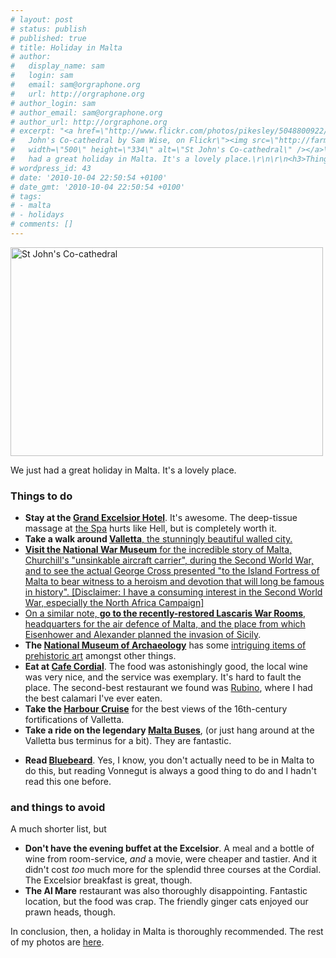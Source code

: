 ```yaml
---
# layout: post
# status: publish
# published: true
# title: Holiday in Malta
# author:
#   display_name: sam
#   login: sam
#   email: sam@orgraphone.org
#   url: http://orgraphone.org
# author_login: sam
# author_email: sam@orgraphone.org
# author_url: http://orgraphone.org
# excerpt: "<a href=\"http://www.flickr.com/photos/pikesley/5048800922/\" title=\"St
#   John's Co-cathedral by Sam Wise, on Flickr\"><img src=\"http://farm5.static.flickr.com/4105/5048800922_49ab512a16.jpg\"
#   width=\"500\" height=\"334\" alt=\"St John's Co-cathedral\" /></a>\r\n\r\nWe just
#   had a great holiday in Malta. It's a lovely place.\r\n\r\n<h3>Things to do</h3>\r\n<ul>\r\n<li>\r"
# wordpress_id: 43
# date: '2010-10-04 22:50:54 +0100'
# date_gmt: '2010-10-04 22:50:54 +0100'
# tags:
# - malta
# - holidays
# comments: []
---
```

<p><a href="http://www.flickr.com/photos/pikesley/5048800922/" title="St John's Co-cathedral by Sam Wise, on Flickr"><img src="http://farm5.static.flickr.com/4105/5048800922_49ab512a16.jpg" width="500" height="334" alt="St John's Co-cathedral" /></a></p>
<p>We just had a great holiday in Malta. It's a lovely place.</p>
<h3>Things to do</h3>
<ul>
<li>
<strong>Stay at the <a href="http://www.excelsior.com.mt/">Grand Excelsior Hotel</a></strong>. It's awesome. The deep-tissue massage at <a href="http://www.excelsior.com.mt/page.asp?n=wellness&m=6">the Spa</a> hurts like Hell, but is completely worth it.
</li>
<li>
<strong>Take a walk around <a href="http://www.cityofvalletta.org/cityofvalletta/home.aspx">Valletta</strong>, the stunningly beautiful walled city.
</li>
<li>
<strong>Visit the National War Museum</strong> for the incredible story of Malta, Churchill's "unsinkable aircraft carrier", during the Second World War, and to see the actual George Cross presented "to the Island Fortress of Malta to bear witness to a heroism and devotion that will long be famous in history". [Disclaimer: I have a consuming interest in the Second World War, especially the North Africa Campaign]
</li>
<li>
On a similar note, <strong>go to the recently-restored Lascaris War Rooms</strong>, headquarters for the air defence of Malta, and the place from which Eisenhower and Alexander <a href="http://www.flickr.com/photos/bomba08/5009529842/">planned the invasion of Sicily</a>.
</li>
<li>
<strong>The <a href="http://www.visitmalta.com/museum-of-archaeology">National Museum of Archaeology</a></strong> has some <a href="http://www.maltavoyager.com/moa/areas/sleepinglady.htm">intriguing items of prehistoric art</a> amongst other things.
</li>
<li>
<strong>Eat at <a href="http://www.tripadvisor.co.uk/Restaurant_Review-g190328-d1367499-Reviews-Cordial_restaurant-Valletta_Island_of_Malta.html">Cafe Cordial</a></strong>. The food was astonishingly good, the local wine was very nice, and the service was exemplary. It's hard to fault the place. The second-best restaurant we found was <a href="http://www.giuseppismalta.com/rub-home.htm">Rubino</a>, where I had the best calamari I've ever eaten.
</li>
<li>
<strong>Take the <a href="http://www.captainmorgan.com.mt/harbour_cruise.htm">Harbour Cruise</a></strong> for the best views of the 16th-century fortifications of Valletta.
</li>
<li>
<strong>Take a ride on the legendary <a href="http://www.flickr.com/photos/pikesley/sets/72157625096234044/">Malta Buses</a></strong>, (or just hang around at the Valletta bus terminus for a bit). They are fantastic.</p>
<li>
<strong>Read <a href="http://en.wikipedia.org/wiki/Bluebeard_%28novel%29">Bluebeard</a></strong>. Yes, I know, you don't actually need to be in Malta to do this, but reading Vonnegut is always a good thing to do and I hadn't read this one before.
</li>
</ul>
<h3>and things to avoid</h3>
<p>A much shorter list, but</p>
<ul>
<li>
<strong>Don't have the evening buffet at the Excelsior</strong>. A meal and a bottle of wine from room-service, <em>and</em> a movie, were cheaper and tastier. And it didn't cost <em>too</em> much more for the splendid three courses at the Cordial. The Excelsior breakfast is great, though.
</li>
<li>
<strong>The Al Mare</strong> restaurant was also thoroughly disappointing. Fantastic location, but the food was crap. The friendly ginger cats enjoyed our prawn heads, though.
</li>
</ul>
<p>In conclusion, then, a holiday in Malta is thoroughly recommended. The rest of my photos are <a href="http://www.flickr.com/photos/pikesley/sets/72157624963667011/">here</a>.</p>
